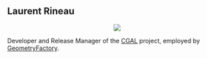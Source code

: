 ## Laurent Rineau

<p align="center">
<img src="https://github-readme-stats.vercel.app/api?username=lrineau&hide=stars&show_icons=true">
</p>

Developer and Release Manager of the [CGAL](https://github.com/CGAL/cgal) project, employed by [GeometryFactory](https://geometryfactory.com/).

<!--
**lrineau/lrineau** is a ✨ _special_ ✨ repository because its `README.md` (this file) appears on your GitHub profile.

Here are some ideas to get you started:

- 🔭 I’m currently working on ...
- 🌱 I’m currently learning ...
- 👯 I’m looking to collaborate on ...
- 🤔 I’m looking for help with ...
- 💬 Ask me about ...
- 📫 How to reach me: ...
- 😄 Pronouns: ...
- ⚡ Fun fact: ...
-->
